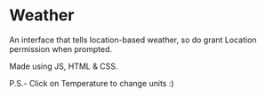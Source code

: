 # Weather
An interface that tells location-based weather, so do grant Location permission when prompted.

Made using JS, HTML & CSS.

P.S.- Click on Temperature to change units :)
